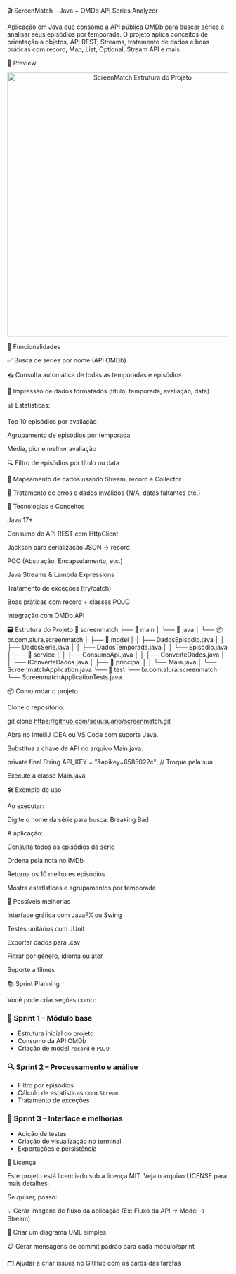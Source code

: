 🎬 ScreenMatch – Java + OMDb API Series Analyzer

Aplicação em Java que consome a API pública OMDb
 para buscar séries e analisar seus episódios por temporada. O projeto aplica conceitos de orientação a objetos, API REST, Streams, tratamento de dados e boas práticas com record, Map, List, Optional, Stream API e mais.

📸 Preview
<p align="center"> <img src="ad403299-55fd-4280-832c-13e50dd7a696.png" alt="ScreenMatch Estrutura do Projeto" width="600"/> </p>
🚀 Funcionalidades

✅ Busca de séries por nome (API OMDb)

📥 Consulta automática de todas as temporadas e episódios

🧾 Impressão de dados formatados (título, temporada, avaliação, data)

📊 Estatísticas:

Top 10 episódios por avaliação

Agrupamento de episódios por temporada

Média, pior e melhor avaliação

🔍 Filtro de episódios por título ou data

🔄 Mapeamento de dados usando Stream, record e Collector

🧩 Tratamento de erros e dados inválidos (N/A, datas faltantes etc.)

🧠 Tecnologias e Conceitos

Java 17+

Consumo de API REST com HttpClient

Jackson para serialização JSON → record

POO (Abstração, Encapsulamento, etc.)

Java Streams & Lambda Expressions

Tratamento de exceções (try/catch)

Boas práticas com record + classes POJO

Integração com OMDb API

🗃️ Estrutura do Projeto
📁 screenmatch
├── 📁 main
│   └── 📁 java
│       └── 📦 br.com.alura.screenmatch
│           ├── 📁 model
│           │   ├── DadosEpisodio.java
│           │   ├── DadosSerie.java
│           │   ├── DadosTemporada.java
│           │   └── Episodio.java
│           ├── 📁 service
│           │   ├── ConsumoApi.java
│           │   ├── ConverteDados.java
│           │   └── IConverteDados.java
│           ├── 📁 principal
│           │   └── Main.java
│           └── ScreenmatchApplication.java
└── 📁 test
    └── br.com.alura.screenmatch
        └── ScreenmatchApplicationTests.java

📦 Como rodar o projeto

Clone o repositório:

git clone https://github.com/seuusuario/screenmatch.git


Abra no IntelliJ IDEA ou VS Code com suporte Java.

Substitua a chave de API no arquivo Main.java:

private final String API_KEY = "&apikey=6585022c"; // Troque pela sua


Execute a classe Main.java

🛠️ Exemplo de uso

Ao executar:

Digite o nome da série para busca:
Breaking Bad


A aplicação:

Consulta todos os episódios da série

Ordena pela nota no IMDb

Retorna os 10 melhores episódios

Mostra estatísticas e agrupamentos por temporada

🔧 Possíveis melhorias

 Interface gráfica com JavaFX ou Swing

 Testes unitários com JUnit

 Exportar dados para .csv

 Filtrar por gênero, idioma ou ator

 Suporte a filmes

📚 Sprint Planning

Você pode criar seções como:

### 🏃 Sprint 1 – Módulo base
- Estrutura inicial do projeto
- Consumo da API OMDb
- Criação de model `record` e `POJO`

### 🔍 Sprint 2 – Processamento e análise
- Filtro por episódios
- Cálculo de estatísticas com `Stream`
- Tratamento de exceções

### 🎨 Sprint 3 – Interface e melhorias
- Adição de testes
- Criação de visualização no terminal
- Exportações e persistência

📜 Licença

Este projeto está licenciado sob a licença MIT. Veja o arquivo LICENSE
 para mais detalhes.

Se quiser, posso:

💡 Gerar imagens de fluxo da aplicação (Ex: Fluxo da API → Model → Stream)

📐 Criar um diagrama UML simples

📋 Gerar mensagens de commit padrão para cada módulo/sprint

🗂️ Ajudar a criar issues no GitHub com os cards das tarefas

